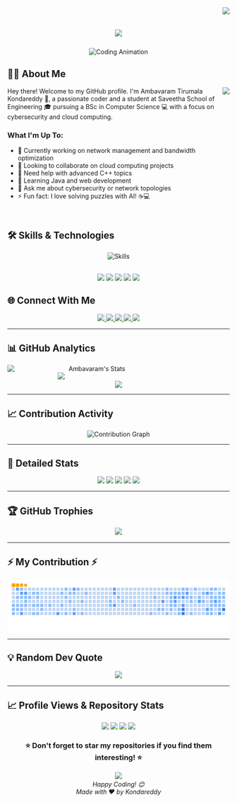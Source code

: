 <img align="right" src="https://komarev.com/ghpvc/?username=Kondareddy1209&style=flat-square&color=0e75b6">

<h1 align="center">
  <a href="https://git.io/typing-svg">
    <img src="https://readme-typing-svg.herokuapp.com/?lines=Hey+👋+I'm+Kondareddy;Welcome+to+my+GitHub+Profile!;Computer+Science+Student;Cybersecurity+%26+Cloud+Enthusiast;Always+Learning+New+Things!;&center=true&size=22&color=58a6ff">
  </a>
</h1>

<p align="center">
  <img src="https://github.com/Kondareddy1209/Kondareddy1209/blob/main/assets/developer.gif" width="400" alt="Coding Animation"/>
</p>

## 👨‍💻 About Me

<img align="right" height="200" src="https://i.imgflip.com/7m4wl6.gif" />

Hey there! Welcome to my GitHub profile. I'm Ambavaram Tirumala Kondareddy 👋, a passionate coder and a student at Saveetha School of Engineering 🎓 pursuing a BSc in Computer Science 💻 with a focus on cybersecurity and cloud computing.

### What I'm Up To:
- 🔭 Currently working on network management and bandwidth optimization
- 👯 Looking to collaborate on cloud computing projects
- 🤝 Need help with advanced C++ topics
- 🌱 Learning Java and web development
- 💬 Ask me about cybersecurity or network topologies
- ⚡ Fun fact: I love solving puzzles with AI! ☕💻

<br>

## 🛠️ Skills & Technologies

<div align="center">
  <img src="https://skillicons.dev/icons?i=cpp,java,mysql,git,oracle,python,javascript,html,css,linux,github,vscode" alt="Skills" />
</div>
<br>
<p align="center">
  <img src="https://img.shields.io/badge/C++-00599C?style=for-the-badge&logo=c%2B%2B&logoColor=white" />
  <img src="https://img.shields.io/badge/Java-ED8B00?style=for-the-badge&logo=java&logoColor=white" />
  <img src="https://img.shields.io/badge/MySQL-4479A1?style=for-the-badge&logo=mysql&logoColor=white" />
  <img src="https://img.shields.io/badge/Git-F05032?style=for-the-badge&logo=git&logoColor=white" />
  <img src="https://img.shields.io/badge/Oracle-F80000?style=for-the-badge&logo=oracle&logoColor=white" />
</p>

## 🌐 Connect With Me

<div align="center">
  <a href="https://github.com/Kondareddy1209" target="_blank">
    <img src="https://img.shields.io/static/v1?message=GitHub&logo=github&label=&color=181717&logoColor=white&labelColor=&style=for-the-badge" height="40" />
  </a>
  <a href="https://www.linkedin.com/in/ambavaram-tirumala-kondareddy-b68851275/" target="_blank">
    <img src="https://img.shields.io/static/v1?message=LinkedIn&logo=linkedin&label=&color=0077B5&logoColor=white&labelColor=&style=for-the-badge" height="40" />
  </a>
  <a href="https://kondareddy1209.github.io/" target="_blank">
    <img src="https://img.shields.io/static/v1?message=Portfolio&logo=internetexplorer&label=&color=000000&logoColor=white&labelColor=&style=for-the-badge" height="40" />
  </a>
  <a href="https://www.facebook.com/profile.php?id=100057444433769" target="_blank">
    <img src="https://img.shields.io/static/v1?message=Facebook&logo=facebook&label=&color=1877F2&logoColor=white&labelColor=&style=for-the-badge" height="40" />
  </a>
  <a href="mailto:rkonda959@gmail.com" target="_blank">
    <img src="https://img.shields.io/static/v1?message=Gmail&logo=gmail&label=&color=D14836&logoColor=white&labelColor=&style=for-the-badge" height="40" />
  </a>
</div>

---

## 📊 GitHub Analytics

<div align="center">
  <a href="https://github.com/denvercoder1/github-readme-streak-stats" title="Go to Source">
    <img align="left" width="390" src="https://github-stats-alpha.vercel.app/api?username=Kondareddy1209&cc=282a36&tc=edede7&ic=ff6e96&bc=dddbdb" alt="Ambavaram's Stats" />
  </a>
  <a href="https://github.com/anuraghazra/github-readme-stats" title="Go to Source">
    <img align="right" width="390" src="https://github-readme-stats.vercel.app/api/top-langs?username=Kondareddy1209&locale=en&hide_title=false&layout=compact&card_width=320&langs_count=5&theme=dracula&hide_border=false&order=2" />
  </a>
</div>
<br clear="both">
<div align="center">
  <a href="https://github.com/anuraghazra/github-readme-stats">
    <img width="325" align="center" src="https://streak-stats.demolab.com?user=Kondareddy1209&locale=en&mode=daily&theme=dracula&hide_border=false&border_radius=5&order=3" />
  </a>
</div>

---

## 📈 Contribution Activity

<div align="center">
  <img src="https://github-readme-activity-graph.vercel.app/graph?username=Kondareddy1209&theme=dracula&hide_border=true&bg_color=00000000&color=58a6ff&line=1f6feb&point=f85149" alt="Contribution Graph" />
</div>

---

## 🎯 Detailed Stats

<div align="center">
  <img src="https://github-profile-summary-cards.vercel.app/api/cards/profile-details?username=Kondareddy1209&theme=github_dark&bg_color=00000000" />
  <img src="https://github-profile-summary-cards.vercel.app/api/cards/repos-per-language?username=Kondareddy1209&theme=github_dark&bg_color=00000000" />
  <img src="https://github-profile-summary-cards.vercel.app/api/cards/most-commit-language?username=Kondareddy1209&theme=github_dark&bg_color=00000000" />
  <img src="https://github-profile-summary-cards.vercel.app/api/cards/stats?username=Kondareddy1209&theme=github_dark&bg_color=00000000" />
  <img src="https://github-profile-summary-cards.vercel.app/api/cards/productive-time?username=Kondareddy1209&theme=github_dark&utcOffset=5.5&bg_color=00000000" />
</div>

---

## 🏆 GitHub Trophies

<p align="center">
  <img src="https://github-profile-trophy.vercel.app/?username=Kondareddy1209&theme=dracula&no-frame=true&no-bg=true&margin-w=15&column=7" />
</p>

---

## ⚡ My Contribution ⚡

<div align="center">
  <img src="https://github.com/Kondareddy1209/Kondareddy1209/blob/output/github-contribution-grid-snake.gif" alt="Snake Animation" />
</div>

---

## 💡 Random Dev Quote

<div align="center">
  <img src="https://quotes-github-readme.vercel.app/api?type=horizontal&theme=tokyonight" />
</div>

---

## 📈 Profile Views & Repository Stats

<div align="center">
  <img src="https://komarev.com/ghpvc/?username=Kondareddy1209&label=Profile%20Views&color=brightgreen&style=for-the-badge" />
  <img src="https://img.shields.io/github/followers/Kondareddy1209?label=Followers&style=for-the-badge&color=blue" />
  <img src="https://img.shields.io/github/stars/Kondareddy1209?label=Stars&style=for-the-badge&color=yellow" />
  <img src="https://img.shields.io/badge/Total%20Repos-59-brightgreen?style=for-the-badge&logo=github" />
</div>

<div align="center">
  <h3>⭐ Don't forget to star my repositories if you find them interesting! ⭐</h3>
  <a href="https://github.com/Kondareddy1209?tab=repositories">
    <img src="https://img.shields.io/badge/View%20All%20Repositories-0066cc?style=for-the-badge&logo=github&logoColor=white" />
  </a>
</div>
<div align="center">
  <i>Happy Coding! 😊</i>
  <br>
  <i>Made with ❤️ by Kondareddy</i>
</div>
